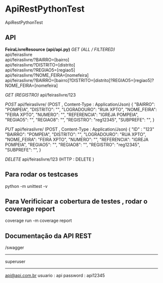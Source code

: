 # ApiRestPythonTest
ApiRestPythonTest


<h2>
API
</h2>
<b>FeiraLivreResource (api/api.py)</b>
<i>GET (ALL / FILTERED)</i>
<br>
api/feiraslivre
<br>
api/feiraslivre/?BAIRRO=[bairro]
<br>
api/feiraslivre/?DISTRITO=[distrito]
<br>
api/feiraslivre/?REGIAO5=[regiao5]
<br>
api/feiraslivre/?NOME_FEIRA=[nomefeira]
<br>
api/feiraslivre/?BAIRRO=[bairro]?DISTRITO=[distrito]?REGIAO5=[regiao5]?NOME_FEIRA=[nomefeira]

<i>GET (REGISTRO)</i>
api/feiraslivre/123

<i>POST</i>
api/feiraslivre/ (POST , Content-Type : Application/Json)
{
            "BAIRRO": "POMPEIA",
            "DISTRITO": "",
            "LOGRADOURO": "RUA XPTO",
            "NOME_FEIRA": "FEIRA XPTO",
            "NUMERO": "",
            "REFERENCIA": "IGREJA POMPEIA",
            "REGIAO5": "",
            "REGIAO8": "",
            "REGISTRO": "reg12345",
            "SUBPREFE": "",
}

<i>PUT</i>
api/feiraslivre/ (POST , Content-Type : Application/Json)
{ 
            "ID" : "123"
            "BAIRRO": "POMPEIA",
            "DISTRITO": "",
            "LOGRADOURO": "RUA XPTO",
            "NOME_FEIRA": "FEIRA XPTO",
            "NUMERO": "",
            "REFERENCIA": "IGREJA POMPEIA",
            "REGIAO5": "",
            "REGIAO8": "",
            "REGISTRO": "reg12345",
            "SUBPREFE": "",
}

<i>DELETE</i>
api/feiraslivre/123  (HTTP : DELETE )

<h2> Para rodar os testcases </h2> 
python -m unittest -v

<h2> Para Verificicar a cobertura de testes , rodar o coverage report </h2>
coverage run -m
coverage report

<h2>Documentação da API REST</h2>
/swagger


***********************************************
superuser
*************************************************
api@api.com.br
usuario : api
password : api12345
